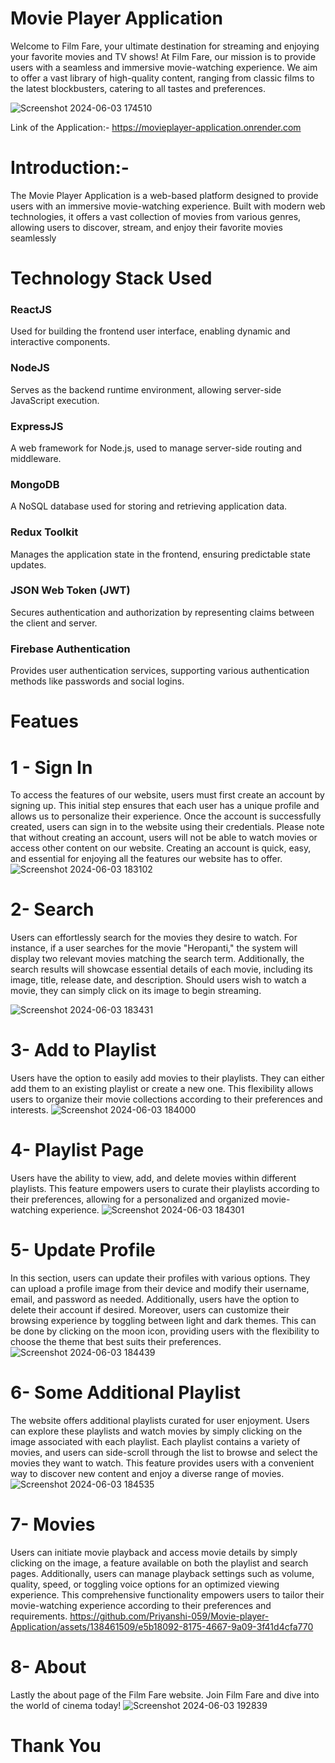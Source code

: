 # Movie Player Application
Welcome to Film Fare, your ultimate destination for streaming and enjoying your favorite movies and TV shows!
At Film Fare, our mission is to provide users with a seamless and immersive movie-watching experience. We aim to offer a vast library of high-quality content, 
ranging from classic films to the latest blockbusters, catering to all tastes and preferences.

![Screenshot 2024-06-03 174510](https://github.com/Priyanshi-059/Movie-player-Application/assets/138461509/8b50e690-d962-48c4-9646-31d5ba1c29e3)


Link of the Application:- https://movieplayer-application.onrender.com

# Introduction:-
The Movie Player Application is a web-based platform designed to provide users with an immersive movie-watching experience. Built with modern web technologies, 
it offers a vast collection of movies from various genres, allowing users to discover, stream, and enjoy their favorite movies seamlessly


# Technology Stack Used    
### ReactJS
Used for building the frontend user interface, enabling dynamic and interactive components.
### NodeJS
Serves as the backend runtime environment, allowing server-side JavaScript execution.
### ExpressJS
A web framework for Node.js, used to manage server-side routing and middleware.
### MongoDB
A NoSQL database used for storing and retrieving application data.
### Redux Toolkit
Manages the application state in the frontend, ensuring predictable state updates.
### JSON Web Token (JWT)
Secures authentication and authorization by representing claims between the client and server.
### Firebase Authentication
Provides user authentication services, supporting various authentication methods like passwords and social logins.


# Featues

# 1 - Sign In 
To access the features of our website, users must first create an account by signing up. This initial step ensures that each user has a unique profile and allows us to personalize their experience. Once the account is successfully created, users can sign in to the website using their credentials. Please note that without creating an account, users will not be able to watch movies or access other content on our website. Creating an account is quick, easy, and essential for enjoying all the features our website has to offer.
![Screenshot 2024-06-03 183102](https://github.com/Priyanshi-059/Movie-player-Application/assets/138461509/1c765bdc-ef17-4d6a-8b5e-6c4caff3038e)

# 2- Search
Users can effortlessly search for the movies they desire to watch. For instance, if a user searches for the movie "Heropanti," the system will display two relevant movies matching the search term. Additionally, the search results will showcase essential details of each movie, including its image, title, release date, and description. Should users wish to watch a movie, they can simply click on its image to begin streaming.

![Screenshot 2024-06-03 183431](https://github.com/Priyanshi-059/Movie-player-Application/assets/138461509/c34e34fc-6c3e-4a74-b35c-ff6636999d15)

# 3- Add to Playlist 
Users have the option to easily add movies to their playlists. They can either add them to an existing playlist or create a new one. This flexibility allows users to organize their movie collections according to their preferences and interests.
![Screenshot 2024-06-03 184000](https://github.com/Priyanshi-059/Movie-player-Application/assets/138461509/16a90d94-6107-4977-a1cb-7f400c75abfa)

# 4- Playlist Page
Users have the ability to view, add, and delete movies within different playlists. This feature empowers users to curate their playlists according to their preferences, allowing for a personalized and organized movie-watching experience.
![Screenshot 2024-06-03 184301](https://github.com/Priyanshi-059/Movie-player-Application/assets/138461509/3773a02a-7f43-442b-8e3d-1d7e6cb72d02)
 
 # 5- Update Profile
In this section, users can update their profiles with various options. They can upload a profile image from their device and modify their username, email, and password as needed. Additionally, users have the option to delete their account if desired.
Moreover, users can customize their browsing experience by toggling between light and dark themes. This can be done by clicking on the moon icon, providing users with the flexibility to choose the theme that best suits their preferences.
![Screenshot 2024-06-03 184439](https://github.com/Priyanshi-059/Movie-player-Application/assets/138461509/d823207a-113e-4774-82c7-a79e5f242c7b)

# 6- Some Additional Playlist 
The website offers additional playlists curated for user enjoyment. Users can explore these playlists and watch movies by simply clicking on the image associated with each playlist. Each playlist contains a variety of movies, and users can side-scroll through the list to browse and select the movies they want to watch. This feature provides users with a convenient way to discover new content and enjoy a diverse range of movies.
![Screenshot 2024-06-03 184535](https://github.com/Priyanshi-059/Movie-player-Application/assets/138461509/1e9595a6-f0cf-48f1-9973-6936ef084e24)

# 7- Movies 
Users can initiate movie playback and access movie details by simply clicking on the image, a feature available on both the playlist and search pages. Additionally, users can manage playback settings such as volume, quality, speed, or toggling voice options for an optimized viewing experience. This comprehensive functionality empowers users to tailor their movie-watching experience according to their preferences and requirements.
https://github.com/Priyanshi-059/Movie-player-Application/assets/138461509/e5b18092-8175-4667-9a09-3f41d4cfa770

# 8- About
Lastly the about page of the Film Fare website. Join Film Fare and dive into the world of cinema today!
![Screenshot 2024-06-03 192839](https://github.com/Priyanshi-059/Movie-player-Application/assets/138461509/d1c3f334-59dd-4a6c-8b9b-fdb9edcedbdb)


#              Thank You









